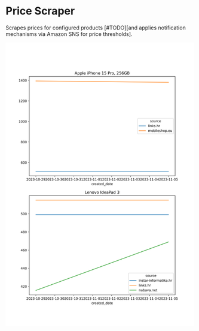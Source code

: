 # Price Scraper

Scrapes prices for configured products [#TODO][and applies notification mechanisms via Amazon SNS for price thresholds].

![products-report](reports/index.svg)
